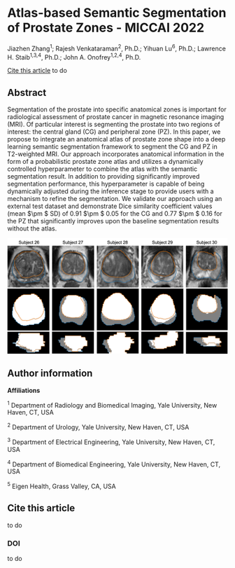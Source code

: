 # Atlas-based Semantic Segmentation of Prostate Zones - MICCAI 2022

Jiazhen Zhang<sup>1</sup>; Rajesh Venkataraman<sup>2</sup>, Ph.D.; Yihuan Lu<sup>6</sup>, Ph.D.; Lawrence H. Staib<sup>1,3,4</sup>, Ph.D.; John A. Onofrey<sup>1,2,4</sup>, Ph.D.

[Cite this article](#cite-this-article)
to do

## Abstract

Segmentation of the prostate into specific anatomical zones is important for radiological assessment of prostate cancer in magnetic resonance imaging (MRI).
Of particular interest is segmenting the prostate into two regions of interest: the central gland (CG) and peripheral zone (PZ).
In this paper, we propose to integrate an anatomical atlas of prostate zone shape into a deep learning semantic segmentation framework to segment the CG and PZ in T2-weighted MRI.
Our approach incorporates anatomical information in the form of a probabilistic prostate zone atlas and utilizes a dynamically controlled hyperparameter to combine the atlas with the semantic segmentation result.
In addition to providing significantly improved segmentation performance, this hyperparameter is capable of being dynamically adjusted during the inference stage to provide users with a mechanism to refine the segmentation. 
We validate our approach using an external test dataset and demonstrate Dice similarity coefficient values (mean $\pm $ SD) of 0.91 $\pm $ 0.05 for the CG and 0.77 $\pm $ 0.16 for the PZ that significantly improves upon the baseline segmentation results without the atlas.


![Example Segmentation Results](/resources/images/SegmentationExamples.png "CG and PZ segmentation results.")

## Author information

**Affiliations**

<sup>1</sup>	Department of Radiology and Biomedical Imaging, Yale University, New Haven, CT, USA 

<sup>2</sup>	Department of Urology, Yale University, New Haven, CT, USA

<sup>3</sup>	Department of Electrical Engineering, Yale University, New Haven, CT, USA

<sup>4</sup>	Department of Biomedical Engineering, Yale University, New Haven, CT, USA

<sup>5</sup>  Eigen Health, Grass Valley, CA, USA

## Cite this article
to do

### DOI
to do
